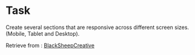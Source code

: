 
# Task

Create several sections that are responsive across different screen sizes.(Mobile, Tablet and Desktop).

Retrieve from : [BlackSheepCreative](https://github.com/BlackSheepCreative/DevTest)
